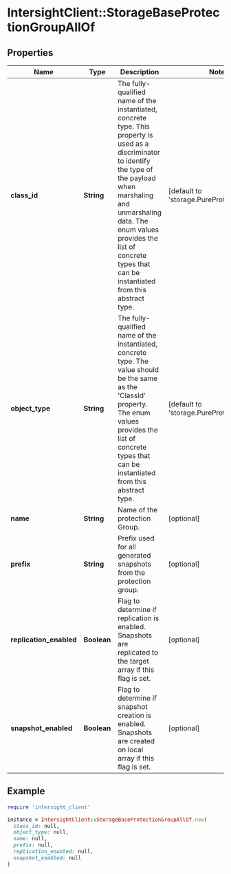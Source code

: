 # IntersightClient::StorageBaseProtectionGroupAllOf

## Properties

| Name | Type | Description | Notes |
| ---- | ---- | ----------- | ----- |
| **class_id** | **String** | The fully-qualified name of the instantiated, concrete type. This property is used as a discriminator to identify the type of the payload when marshaling and unmarshaling data. The enum values provides the list of concrete types that can be instantiated from this abstract type. | [default to &#39;storage.PureProtectionGroup&#39;] |
| **object_type** | **String** | The fully-qualified name of the instantiated, concrete type. The value should be the same as the &#39;ClassId&#39; property. The enum values provides the list of concrete types that can be instantiated from this abstract type. | [default to &#39;storage.PureProtectionGroup&#39;] |
| **name** | **String** | Name of the protection Group. | [optional] |
| **prefix** | **String** | Prefix used for all generated snapshots from the protection group. | [optional] |
| **replication_enabled** | **Boolean** | Flag to determine if replication is enabled. Snapshots are replicated to the target array if this flag is set. | [optional] |
| **snapshot_enabled** | **Boolean** | Flag to determine if snapshot creation is enabled. Snapshots are created on local array if this flag is set. | [optional] |

## Example

```ruby
require 'intersight_client'

instance = IntersightClient::StorageBaseProtectionGroupAllOf.new(
  class_id: null,
  object_type: null,
  name: null,
  prefix: null,
  replication_enabled: null,
  snapshot_enabled: null
)
```


